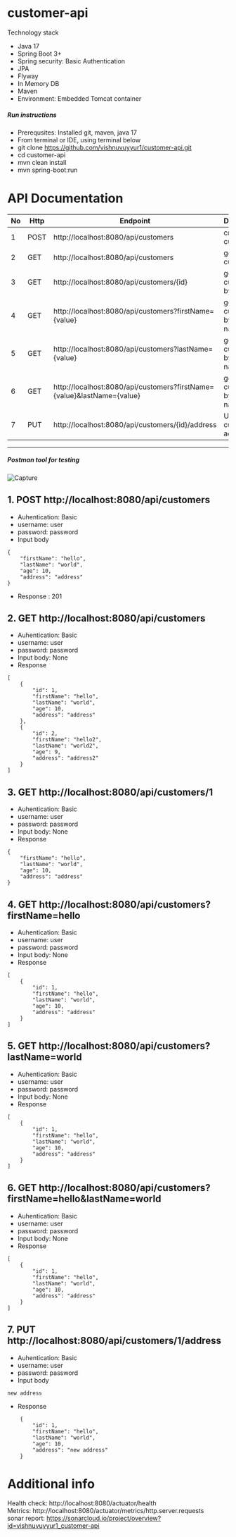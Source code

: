 # customer-api
  Technology stack
  - Java 17
  - Spring Boot 3+
  - Spring security: Basic Authentication
  - JPA
  - Flyway
  - In Memory DB
  - Maven
  - Environment: Embedded Tomcat container 
  
 ##### Run instructions
  - Prerequsites: Installed git, maven, java 17
  - From terminal or IDE, using terminal below
  - git clone https://github.com/vishnuvuyyur1/customer-api.git
  - cd customer-api
  - mvn clean install
  - mvn spring-boot:run
  
# API Documentation
  |No| Http | Endpoint | Description
|----|---|---|---|
|1| POST | http://localhost:8080/api/customers| create customer|
|2| GET | http://localhost:8080/api/customers |get all customers|
|3| GET | http://localhost:8080/api/customers/{id} |get customer by identifier| 
|4| GET | http://localhost:8080/api/customers?firstName={value} |get customers by first name|
|5| GET | http://localhost:8080/api/customers?lastName={value} |get customers by last name|
|6| GET | http://localhost:8080/api/customers?firstName={value}&lastName={value} |get customers by both names|
|7| PUT | http://localhost:8080/api/customers/{id}/address |Update customer address|
---
 ##### Postman tool for testing 
![Capture](https://github.com/vishnuvuyyur1/customer-api/assets/22782834/ae646bb4-c839-4e7b-94f1-b58628ae424c)
## 1. POST http://localhost:8080/api/customers
- Auhentication: Basic 
- username: user 
- password: password  
- Input body
```
{
	"firstName": "hello",
	"lastName": "world",
	"age": 10,
	"address": "address"
}
```
- Response : 201

## 2. GET http://localhost:8080/api/customers
- Auhentication: Basic 
- username: user 
- password: password  
- Input body: None
- Response
```
[
    {
        "id": 1,
        "firstName": "hello",
        "lastName": "world",
        "age": 10,
        "address": "address"
    },
    {
        "id": 2,
        "firstName": "hello2",
        "lastName": "world2",
        "age": 9,
        "address": "address2"
    }
]
```
## 3. GET http://localhost:8080/api/customers/1
- Auhentication: Basic 
- username: user 
- password: password  
- Input body: None
- Response
```
{
	"firstName": "hello",
	"lastName": "world",
	"age": 10,
	"address": "address"
}
```
## 4. GET http://localhost:8080/api/customers?firstName=hello
- Auhentication: Basic 
- username: user 
- password: password  
- Input body: None
- Response
```
[
    {
        "id": 1,
        "firstName": "hello",
        "lastName": "world",
        "age": 10,
        "address": "address"
    }
]
```
## 5. GET http://localhost:8080/api/customers?lastName=world
- Auhentication: Basic 
- username: user 
- password: password  
- Input body: None
- Response
```
[
    {
        "id": 1,
        "firstName": "hello",
        "lastName": "world",
        "age": 10,
        "address": "address"
    }
]
```
## 6. GET http://localhost:8080/api/customers?firstName=hello&lastName=world
- Auhentication: Basic 
- username: user 
- password: password  
- Input body: None
- Response
```
[
    {
        "id": 1,
        "firstName": "hello",
        "lastName": "world",
        "age": 10,
        "address": "address"
    }
]
```
## 7. PUT  http://localhost:8080/api/customers/1/address
- Auhentication: Basic 
- username: user 
- password: password  
- Input body
```
new address
``` 
- Response
```
    {
        "id": 1,
        "firstName": "hello",
        "lastName": "world",
        "age": 10,
        "address": "new address"
    }
```
# Additional info
 Health check: http://localhost:8080/actuator/health <br>
 Metrics: http://localhost:8080/actuator/metrics/http.server.requests <br>
 sonar report: https://sonarcloud.io/project/overview?id=vishnuvuyyur1_customer-api
